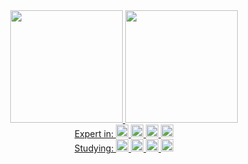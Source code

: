 <div align="center">
  <a href="https://github.com/lucaspabreu">
  <img height="180em" src="https://github-readme-stats.vercel.app/api?username=lucaspabreu&theme=github_dark&include_all_commits=true&count_private=true"/>
  <img height="180em" src="https://github-readme-stats.vercel.app/api/top-langs/?username=lucaspabreu&theme=github_dark&langs_count=7"/>
</div>
  

 <div align="center">
Expert in:
   <a href="https://github.com/lucaspabreu">
    <img height="20em" src="https://aleen42.github.io/badges/src/photoshop.svg">
    <img height="20em" src="https://aleen42.github.io/badges/src/illustrator.svg">
    <img height="20em" src="https://aleen42.github.io/badges/src/after_effects.svg">
    <img height="20em" src="https://aleen42.github.io/badges/src/premiere.svg">

       
</div>

<div align="center">
   Studying:
    <img height="20em" src="https://img.shields.io/badge/HTML5-E34F26?style=for-the-badge&logo=html5&logoColor=white">    
    <img height="20em" src="https://img.shields.io/badge/JavaScript-F7DF1E?style=for-the-badge&logo=javascript&logoColor=black">
    <img height="20em" src="https://img.shields.io/badge/CSS-239120?&style=for-the-badge&logo=css3&logoColor=white">
    <img height="20em" src="https://img.shields.io/badge/Python-3776AB?style=for-the-badge&logo=python&logoColor=white">

       
</div>
